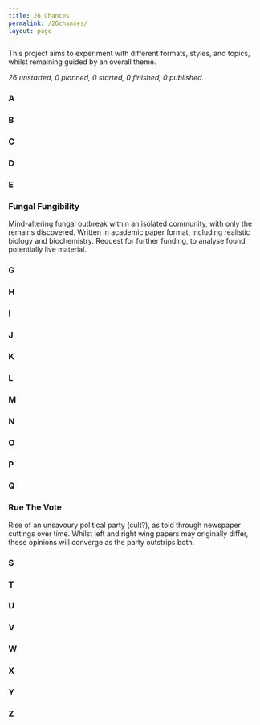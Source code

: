 ```yaml
---
title: 26 Chances
permalink: /26chances/
layout: page
---
```


This project aims to experiment with different formats, styles, and topics, whilst remaining guided by an overall theme. 

*26 unstarted, 0 planned, 0 started, 0 finished, 0 published.*

### A
### B
### C
### D
### E

### **F**ungal Fungibility

Mind-altering fungal outbreak within an isolated community, with only the remains discovered. Written in academic paper format, including realistic biology and biochemistry. Request for further funding, to analyse found potentially live material.

### G
### H
### I
### J
### K
### L
### M
### N
### O
### P
### Q

### **R**ue The Vote

Rise of an unsavoury political party (cult?), as told through newspaper cuttings over time. Whilst left and right wing papers may originally differ, these opinions will converge as the party outstrips both. 

### S
### T
### U
### V
### W
### X
### Y
### Z